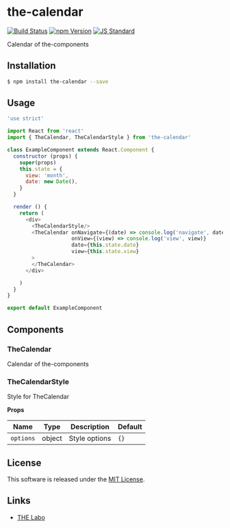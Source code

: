 the-calendar
==========

<!---
This file is generated by ape-tmpl. Do not update manually.
--->

<!-- Badge Start -->
<a name="badges"></a>

[![Build Status][bd_travis_shield_url]][bd_travis_url]
[![npm Version][bd_npm_shield_url]][bd_npm_url]
[![JS Standard][bd_standard_shield_url]][bd_standard_url]

[bd_repo_url]: https://github.com/the-labo/the-calendar
[bd_travis_url]: http://travis-ci.org/the-labo/the-calendar
[bd_travis_shield_url]: http://img.shields.io/travis/the-labo/the-calendar.svg?style=flat
[bd_travis_com_url]: http://travis-ci.com/the-labo/the-calendar
[bd_travis_com_shield_url]: https://api.travis-ci.com/the-labo/the-calendar.svg?token=
[bd_license_url]: https://github.com/the-labo/the-calendar/blob/master/LICENSE
[bd_codeclimate_url]: http://codeclimate.com/github/the-labo/the-calendar
[bd_codeclimate_shield_url]: http://img.shields.io/codeclimate/github/the-labo/the-calendar.svg?style=flat
[bd_codeclimate_coverage_shield_url]: http://img.shields.io/codeclimate/coverage/github/the-labo/the-calendar.svg?style=flat
[bd_gemnasium_url]: https://gemnasium.com/the-labo/the-calendar
[bd_gemnasium_shield_url]: https://gemnasium.com/the-labo/the-calendar.svg
[bd_npm_url]: http://www.npmjs.org/package/the-calendar
[bd_npm_shield_url]: http://img.shields.io/npm/v/the-calendar.svg?style=flat
[bd_standard_url]: http://standardjs.com/
[bd_standard_shield_url]: https://img.shields.io/badge/code%20style-standard-brightgreen.svg

<!-- Badge End -->


<!-- Description Start -->
<a name="description"></a>

Calendar of the-components

<!-- Description End -->


<!-- Overview Start -->
<a name="overview"></a>



<!-- Overview End -->


<!-- Sections Start -->
<a name="sections"></a>

<!-- Section from "doc/guides/01.Installation.md.hbs" Start -->

<a name="section-doc-guides-01-installation-md"></a>

Installation
-----

```bash
$ npm install the-calendar --save
```


<!-- Section from "doc/guides/01.Installation.md.hbs" End -->

<!-- Section from "doc/guides/02.Usage.md.hbs" Start -->

<a name="section-doc-guides-02-usage-md"></a>

Usage
---------

```javascript
'use strict'

import React from 'react'
import { TheCalendar, TheCalendarStyle } from 'the-calendar'

class ExampleComponent extends React.Component {
  constructor (props) {
    super(props)
    this.state = {
      view: 'month',
      date: new Date(),
    }
  }

  render () {
    return (
      <div>
        <TheCalendarStyle/>
        <TheCalendar onNavigate={(date) => console.log('navigate', date)}
                     onView={(view) => console.log('view', view)}
                     date={this.state.date}
                     view={this.state.view}
        >
        </TheCalendar>
      </div>

    )
  }
}

export default ExampleComponent

```


<!-- Section from "doc/guides/02.Usage.md.hbs" End -->

<!-- Section from "doc/guides/03.Components.md.hbs" Start -->

<a name="section-doc-guides-03-components-md"></a>

Components
-----------

### TheCalendar

Calendar of the-components


### TheCalendarStyle

Style for TheCalendar

**Props**

| Name | Type | Description | Default |
| --- | --- | ---- | ---- |
| `options` | object  | Style options | `{}` |



<!-- Section from "doc/guides/03.Components.md.hbs" End -->


<!-- Sections Start -->


<!-- LICENSE Start -->
<a name="license"></a>

License
-------
This software is released under the [MIT License](https://github.com/the-labo/the-calendar/blob/master/LICENSE).

<!-- LICENSE End -->


<!-- Links Start -->
<a name="links"></a>

Links
------

+ [THE Labo][t_h_e_labo_url]

[t_h_e_labo_url]: https://github.com/the-labo

<!-- Links End -->
